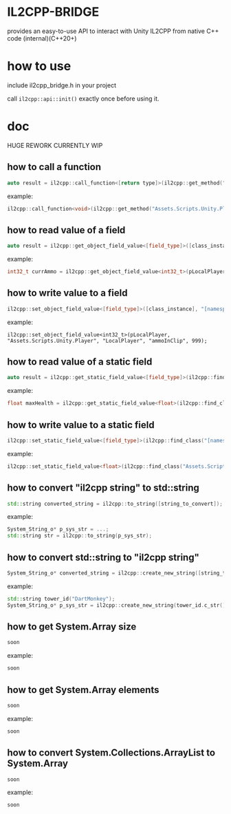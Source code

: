 # IL2CPP-BRIDGE
provides an easy-to-use API to interact with Unity IL2CPP from native C++ code (internal)(C++20+)

# how to use
include il2cpp_bridge.h in your project

call ```il2cpp::api::init()``` exactly once before using it.

# doc

HUGE REWORK CURRENTLY WIP

## how to call a function
```C++
auto result = il2cpp::call_function<[return type]>(il2cpp::get_method("[namespace]", "[class_name]", "[method_name]"), [class_instance], [argument(s)], [method]);
```
example:
```C++
il2cpp::call_function<void>(il2cpp::get_method("Assets.Scripts.Unity.Player", "Btd6Player", "AddItemToInventory"), p_btd6_player, p_item_id, 0);
```
## how to read value of a field
```C++
auto result = il2cpp::get_object_field_value<[field_type]>([class_instance], "[namespace]", "[class_name]", "[field_name]");
```
example:
```C++
int32_t currAmmo = il2cpp::get_object_field_value<int32_t>(pLocalPlayer, "Assets.Scripts.Unity.Player", "LocalPlayer", "ammoInClip");
```
## how to write value to a field
```C++
il2cpp::set_object_field_value<[field_type]>([class_instance], "[namespace]", "[class_name]", "[field_name]", [value]);
```
example:
```
il2cpp::set_object_field_value<int32_t>(pLocalPlayer, "Assets.Scripts.Unity.Player", "LocalPlayer", "ammoInClip", 999);
```
## how to read value of a static field
```C++
auto result = il2cpp::get_static_field_value<[field_type]>(il2cpp::find_class("[namespace]", "[class_name]"), "[field_name]");
```
example:
```C++
float maxHealth = il2cpp::get_static_field_value<float>(il2cpp::find_class("Assets.Scripts.Unity.Player", "PlayerEntity"), "maxHealth");
```
## how to write value to a static field
```C++
il2cpp::set_static_field_value<[field_type]>(il2cpp::find_class("[namespace]", "[class_name]"), "[field_name]", [value]);
```
example:
```C++
il2cpp::set_static_field_value<float>(il2cpp::find_class("Assets.Scripts.Unity.Player", "PlayerEntity"), "maxHealth", 120.0f);
```
## how to convert "il2cpp string" to std::string
```C++
std::string converted_string = il2cpp::to_string([string_to_convert]);
```
example:
```C++
System_String_o* p_sys_str = ...;
std::string str = il2cpp::to_string(p_sys_str);
```
## how to convert std::string to "il2cpp string"
```C++
System_String_o* converted_string = il2cpp::create_new_string([string_to_convert]);
```
example:
```C++
std::string tower_id("DartMonkey");
System_String_o* p_sys_str = il2cpp::create_new_string(tower_id.c_str());
```
## how to get System.Array size
```C++
soon
```
example:
```C++
soon
```
## how to get System.Array elements
```C++
soon
```
example:
```C++
soon
```
## how to convert System.Collections.ArrayList to System.Array
```C++
soon
```
example:
```C++
soon
```
